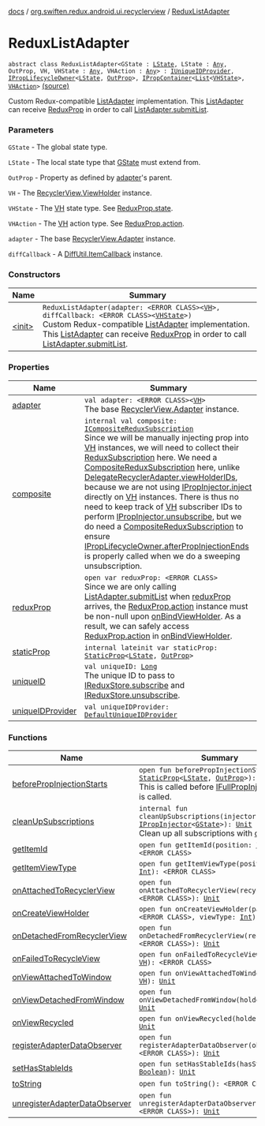 [docs](../../index.md) / [org.swiften.redux.android.ui.recyclerview](../index.md) / [ReduxListAdapter](./index.md)

# ReduxListAdapter

`abstract class ReduxListAdapter<GState : `[`LState`](index.md#LState)`, LState : `[`Any`](https://kotlinlang.org/api/latest/jvm/stdlib/kotlin/-any/index.html)`, OutProp, VH, VHState : `[`Any`](https://kotlinlang.org/api/latest/jvm/stdlib/kotlin/-any/index.html)`, VHAction : `[`Any`](https://kotlinlang.org/api/latest/jvm/stdlib/kotlin/-any/index.html)`> : `[`IUniqueIDProvider`](../../org.swiften.redux.core/-i-unique-i-d-provider/index.md)`, `[`IPropLifecycleOwner`](../../org.swiften.redux.ui/-i-prop-lifecycle-owner/index.md)`<`[`LState`](index.md#LState)`, `[`OutProp`](index.md#OutProp)`>, `[`IPropContainer`](../../org.swiften.redux.ui/-i-prop-container/index.md)`<`[`List`](https://kotlinlang.org/api/latest/jvm/stdlib/kotlin.collections/-list/index.html)`<`[`VHState`](index.md#VHState)`>, `[`VHAction`](index.md#VHAction)`>` [(source)](https://github.com/protoman92/KotlinRedux/tree/master/android/android-recyclerview/src/main/java/org/swiften/redux/android/ui/recyclerview/DiffedAdapter.kt#L51)

Custom Redux-compatible [ListAdapter](#) implementation. This [ListAdapter](#) can receive [ReduxProp](../../org.swiften.redux.ui/-redux-prop/index.md)
in order to call [ListAdapter.submitList](#).

### Parameters

`GState` - The global state type.

`LState` - The local state type that [GState](index.md#GState) must extend from.

`OutProp` - Property as defined by [adapter](adapter.md)'s parent.

`VH` - The [RecyclerView.ViewHolder](#) instance.

`VHState` - The [VH](index.md#VH) state type. See [ReduxProp.state](../../org.swiften.redux.ui/-redux-prop/state.md).

`VHAction` - The [VH](index.md#VH) action type. See [ReduxProp.action](../../org.swiften.redux.ui/-redux-prop/action.md).

`adapter` - The base [RecyclerView.Adapter](#) instance.

`diffCallback` - A [DiffUtil.ItemCallback](#) instance.

### Constructors

| Name | Summary |
|---|---|
| [&lt;init&gt;](-init-.md) | `ReduxListAdapter(adapter: <ERROR CLASS><`[`VH`](index.md#VH)`>, diffCallback: <ERROR CLASS><`[`VHState`](index.md#VHState)`>)`<br>Custom Redux-compatible [ListAdapter](#) implementation. This [ListAdapter](#) can receive [ReduxProp](../../org.swiften.redux.ui/-redux-prop/index.md) in order to call [ListAdapter.submitList](#). |

### Properties

| Name | Summary |
|---|---|
| [adapter](adapter.md) | `val adapter: <ERROR CLASS><`[`VH`](index.md#VH)`>`<br>The base [RecyclerView.Adapter](#) instance. |
| [composite](composite.md) | `internal val composite: `[`ICompositeReduxSubscription`](../../org.swiften.redux.core/-i-composite-redux-subscription/index.md)<br>Since we will be manually injecting prop into [VH](index.md#VH) instances, we will need to collect their [ReduxSubscription](../../org.swiften.redux.core/-redux-subscription/index.md) here. We need a [CompositeReduxSubscription](../../org.swiften.redux.core/-composite-redux-subscription/index.md) here, unlike [DelegateRecyclerAdapter.viewHolderIDs](../-delegate-recycler-adapter/view-holder-i-ds.md), because we are not using [IPropInjector.inject](../../org.swiften.redux.ui/-i-prop-injector/inject.md) directly on [VH](index.md#VH) instances. There is thus no need to keep track of [VH](index.md#VH) subscriber IDs to perform [IPropInjector.unsubscribe](../../org.swiften.redux.core/-i-redux-unsubscriber-provider/unsubscribe.md), but we do need a [CompositeReduxSubscription](../../org.swiften.redux.core/-composite-redux-subscription/index.md) to ensure [IPropLifecycleOwner.afterPropInjectionEnds](../../org.swiften.redux.ui/-i-prop-lifecycle-owner/after-prop-injection-ends.md) is properly called when we do a sweeping unsubscription. |
| [reduxProp](redux-prop.md) | `open var reduxProp: <ERROR CLASS>`<br>Since we are only calling [ListAdapter.submitList](#) when [reduxProp](redux-prop.md) arrives, the [ReduxProp.action](../../org.swiften.redux.ui/-redux-prop/action.md) instance must be non-null upon [onBindViewHolder](#). As a result, we can safely access [ReduxProp.action](../../org.swiften.redux.ui/-redux-prop/action.md) in [onBindViewHolder](#). |
| [staticProp](static-prop.md) | `internal lateinit var staticProp: `[`StaticProp`](../../org.swiften.redux.ui/-static-prop/index.md)`<`[`LState`](index.md#LState)`, `[`OutProp`](index.md#OutProp)`>` |
| [uniqueID](unique-i-d.md) | `val uniqueID: `[`Long`](https://kotlinlang.org/api/latest/jvm/stdlib/kotlin/-long/index.html)<br>The unique ID to pass to [IReduxStore.subscribe](../../org.swiften.redux.core/-i-redux-subscriber-provider/subscribe.md) and [IReduxStore.unsubscribe](../../org.swiften.redux.core/-i-redux-unsubscriber-provider/unsubscribe.md). |
| [uniqueIDProvider](unique-i-d-provider.md) | `val uniqueIDProvider: `[`DefaultUniqueIDProvider`](../../org.swiften.redux.core/-default-unique-i-d-provider/index.md) |

### Functions

| Name | Summary |
|---|---|
| [beforePropInjectionStarts](before-prop-injection-starts.md) | `open fun beforePropInjectionStarts(sp: `[`StaticProp`](../../org.swiften.redux.ui/-static-prop/index.md)`<`[`LState`](index.md#LState)`, `[`OutProp`](index.md#OutProp)`>): `[`Unit`](https://kotlinlang.org/api/latest/jvm/stdlib/kotlin/-unit/index.html)<br>This is called before [IFullPropInjector.inject](../../org.swiften.redux.ui/-i-prop-injector/inject.md) is called. |
| [cleanUpSubscriptions](clean-up-subscriptions.md) | `internal fun cleanUpSubscriptions(injector: `[`IPropInjector`](../../org.swiften.redux.ui/-i-prop-injector/index.md)`<`[`GState`](index.md#GState)`>): `[`Unit`](https://kotlinlang.org/api/latest/jvm/stdlib/kotlin/-unit/index.html)<br>Clean up all subscriptions with [composite](composite.md). |
| [getItemId](get-item-id.md) | `open fun getItemId(position: `[`Int`](https://kotlinlang.org/api/latest/jvm/stdlib/kotlin/-int/index.html)`): <ERROR CLASS>` |
| [getItemViewType](get-item-view-type.md) | `open fun getItemViewType(position: `[`Int`](https://kotlinlang.org/api/latest/jvm/stdlib/kotlin/-int/index.html)`): <ERROR CLASS>` |
| [onAttachedToRecyclerView](on-attached-to-recycler-view.md) | `open fun onAttachedToRecyclerView(recyclerView: <ERROR CLASS>): `[`Unit`](https://kotlinlang.org/api/latest/jvm/stdlib/kotlin/-unit/index.html) |
| [onCreateViewHolder](on-create-view-holder.md) | `open fun onCreateViewHolder(parent: <ERROR CLASS>, viewType: `[`Int`](https://kotlinlang.org/api/latest/jvm/stdlib/kotlin/-int/index.html)`): `[`VH`](index.md#VH) |
| [onDetachedFromRecyclerView](on-detached-from-recycler-view.md) | `open fun onDetachedFromRecyclerView(recyclerView: <ERROR CLASS>): `[`Unit`](https://kotlinlang.org/api/latest/jvm/stdlib/kotlin/-unit/index.html) |
| [onFailedToRecycleView](on-failed-to-recycle-view.md) | `open fun onFailedToRecycleView(holder: `[`VH`](index.md#VH)`): <ERROR CLASS>` |
| [onViewAttachedToWindow](on-view-attached-to-window.md) | `open fun onViewAttachedToWindow(holder: `[`VH`](index.md#VH)`): `[`Unit`](https://kotlinlang.org/api/latest/jvm/stdlib/kotlin/-unit/index.html) |
| [onViewDetachedFromWindow](on-view-detached-from-window.md) | `open fun onViewDetachedFromWindow(holder: `[`VH`](index.md#VH)`): `[`Unit`](https://kotlinlang.org/api/latest/jvm/stdlib/kotlin/-unit/index.html) |
| [onViewRecycled](on-view-recycled.md) | `open fun onViewRecycled(holder: `[`VH`](index.md#VH)`): `[`Unit`](https://kotlinlang.org/api/latest/jvm/stdlib/kotlin/-unit/index.html) |
| [registerAdapterDataObserver](register-adapter-data-observer.md) | `open fun registerAdapterDataObserver(observer: <ERROR CLASS>): `[`Unit`](https://kotlinlang.org/api/latest/jvm/stdlib/kotlin/-unit/index.html) |
| [setHasStableIds](set-has-stable-ids.md) | `open fun setHasStableIds(hasStableIds: `[`Boolean`](https://kotlinlang.org/api/latest/jvm/stdlib/kotlin/-boolean/index.html)`): `[`Unit`](https://kotlinlang.org/api/latest/jvm/stdlib/kotlin/-unit/index.html) |
| [toString](to-string.md) | `open fun toString(): <ERROR CLASS>` |
| [unregisterAdapterDataObserver](unregister-adapter-data-observer.md) | `open fun unregisterAdapterDataObserver(observer: <ERROR CLASS>): `[`Unit`](https://kotlinlang.org/api/latest/jvm/stdlib/kotlin/-unit/index.html) |
